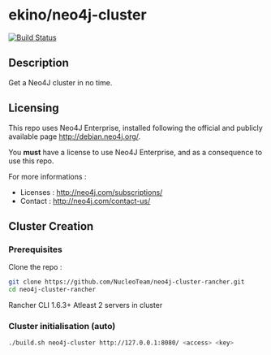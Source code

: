 # ekino/neo4j-cluster

[![Build Status](http://50.115.119.76:2001/job/NucleoTeam/job/docker-neo4j-cluster/job/master/badge/icon)](http://50.115.119.76:2001/job/NucleoTeam/job/docker-neo4j-cluster/job/master/)

## Description

Get a Neo4J cluster in no time.

## Licensing

This repo uses Neo4J Enterprise, installed following the official and publicly
available page http://debian.neo4j.org/.

You **must** have a license to use Neo4J Enterprise, and as a consequence to use
this repo.

For more informations :
- Licenses :  http://neo4j.com/subscriptions/
- Contact : http://neo4j.com/contact-us/

## Cluster Creation

### Prerequisites

Clone the repo :
```bash
git clone https://github.com/NucleoTeam/neo4j-cluster-rancher.git
cd neo4j-cluster-rancher
```
Rancher CLI 1.6.3+
Atleast 2 servers in cluster

### Cluster initialisation (auto)

```bash
./build.sh neo4j-cluster http://127.0.0.1:8080/ <access> <key>
```
